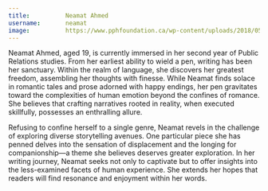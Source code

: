 ```yaml
---
title:          Neamat Ahmed
username:       neamat
image:          https://www.pphfoundation.ca/wp-content/uploads/2018/05/default-avatar-600x600.png          
---
```


Neamat Ahmed, aged 19, is currently immersed in her second year of Public Relations studies. From her earliest ability to wield a pen, writing has been her sanctuary. Within the realm of language, she discovers her greatest freedom, assembling her thoughts with finesse. While Neamat finds solace in romantic tales and prose adorned with happy endings, her pen gravitates toward the complexities of human emotion beyond the confines of romance. She believes that crafting narratives rooted in reality, when executed skillfully, possesses an enthralling allure.

Refusing to confine herself to a single genre, Neamat revels in the challenge of exploring diverse storytelling avenues. One particular piece she has penned delves into the sensation of displacement and the longing for companionship—a theme she believes deserves greater exploration. In her writing journey, Neamat seeks not only to captivate but to offer insights into the less-examined facets of human experience. She extends her hopes that readers will find resonance and enjoyment within her words.
